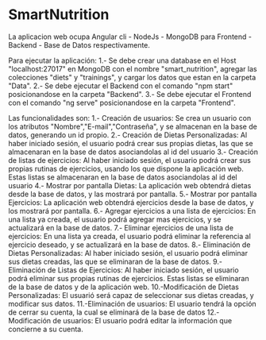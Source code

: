 # SmartNutrition
La aplicacion web ocupa Angular cli - NodeJs - MongoDB para Frontend - Backend - Base de Datos respectivamente.

Para ejecutar la aplicación:
1.- Se debe crear una database en el Host "localhost:27017" en MongoDB con el nombre "smart_nutrition", agregar las colecciones "diets" y "trainings", y cargar los datos que estan en la carpeta "Data".
2.- Se debe ejecutar el Backend con el comando "npm start" posicionandose en la carpeta "Backend".
3.- Se debe ejecutar el Frontend con el comando "ng serve" posicionandose en la carpeta "Frontend".

Las funcionalidades son:
1.- Creación de usuarios: Se crea un usuario con los atributos "Nombre","E-mail","Contraseña", y se almacenan en la base de datos, generando un id propio.
2.- Creación de Dietas Personalizadas: Al haber iniciado sesión, el usuario podrá crear sus propias dietas, las que se almacenaran en la base de datos asociandolas al id del usuario
3.- Creación de listas de ejercicios: Al haber iniciado sesión, el usuario podrá crear sus propias rutinas de ejercicios, usando los que dispone la aplicación web. Estas listas se almacenaran en la base de datos asociandolas al id del usuario
4.- Mostrar por pantalla Dietas: La aplicación web obtendrá dietas desde la base de datos, y las mostrará por pantalla.
5.- Mostrar por pantalla Ejercicios: La aplicación web obtendrá ejercicios desde la base de datos, y los mostrará por pantalla.
6.- Agregar ejercicios a una lista de ejercicios: En una lista ya creada, el usuario podrá agregar mas ejercicios, y se actualizará en la base de datos.
7.- Eliminar ejercicios de una lista de ejercicios: En una lista ya creada, el usuario podrá eliminar la referencia al ejercicio deseado, y se actualizará en la base de datos.
8.- Eliminación de Dietas Personalizadas: Al haber iniciado sesión, el usuario podrá eliminar sus dietas creadas, las que se eliminaran de la base de datos.
9.- Eliminación de Listas de Ejercicios: Al haber iniciado sesión, el usuario podrá eliminar sus propias rutinas de ejercicios. Estas listas se eliminaran de la base de datos y de la aplicación web.
10.-Modificación de Dietas Personalizadas: El usuarió será capaz de seleccionar sus dietas creadas, y modificar sus datos.
11.-Eliminación de usuarios: El usuario tendrá la opción de cerrar su cuenta, la cual se eliminará de la base de datos
12.-Modificación de usuarios: El usuario podrá editar la información que concierne a su cuenta.
